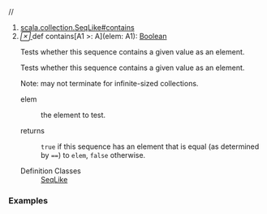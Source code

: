 //
<ol>
<li><a href="https://www.scala-lang.org/api/2.12.3/scala/collection/mutable/ArrayBuffer.html#contains[A1>:A](elem:A1):Boolean">scala.collection.SeqLike#contains</a></li>
<li name="scala.collection.SeqLike#contains" visbl="pub" class="indented0 " data-isabs="false" fullcomment="yes" group="Ungrouped"> <a id="contains[A1>:A](elem:A1):Boolean"></a><a id="contains[A1>:A](A1):Boolean"></a> <span class="permalink"> <a href="../../../scala/collection/mutable/ArrayBuffer.html#contains[A1>:A](elem:A1):Boolean" title="Permalink"> <i class="material-icons"></i> </a> </span> <span class="modifier_kind"> <span class="modifier"></span> <span class="kind">def</span> </span> <span class="symbol"> <span class="name">contains</span><span class="tparams">[<span name="A1">A1 &gt;: <span class="extype" name="scala.collection.mutable.ArrayBuffer.A">A</span></span>]</span><span class="params">(<span name="elem">elem: <span class="extype" name="scala.collection.SeqLike.contains.A1">A1</span></span>)</span><span class="result">: <a href="../../Boolean.html" class="extype" name="scala.Boolean">Boolean</a></span> </span> <p class="shortcomment cmt">Tests whether this sequence contains a given value as an element.</p>
 <div class="fullcomment">
  <div class="comment cmt">
   <p>Tests whether this sequence contains a given value as an element.</p>
   <p> Note: may not terminate for infinite-sized collections. </p>
  </div>
  <dl class="paramcmts block">
   <dt class="param">
    elem
   </dt>
   <dd class="cmt">
    <p>the element to test.</p>
   </dd>
   <dt>
    returns
   </dt>
   <dd class="cmt">
    <p><code>true</code> if this sequence has an element that is equal (as determined by <code>==</code>) to <code>elem</code>, <code>false</code> otherwise.</p>
   </dd>
  </dl>
  <dl class="attributes block"> 
   <dt>
    Definition Classes
   </dt>
   <dd>
    <a href="../SeqLike.html" class="extype" name="scala.collection.SeqLike">SeqLike</a>
   </dd>
  </dl>
 </div> </li>
        </ol>


### Examples



